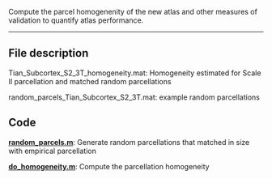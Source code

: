 Compute the parcel homogenenity of the new atlas and other measures of validation to quantify atlas performance.
***
## File description 

Tian_Subcortex_S2_3T_homogeneity.mat: Homogeneity estimated for Scale II parcellation and matched random parcellations

random_parcels_Tian_Subcortex_S2_3T.mat: example random parcellations 

## Code 
[**random_parcels.m**](../functions/random_parcels.m): Generate random parcellations that matched in size with empirical parcellation

[**do_homogeneity.m**](../functions/do_homogeneity.m): Compute the parcellation homogeneity 
